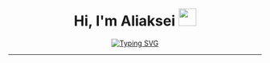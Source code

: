 <h1 align="center">Hi, I'm Aliaksei <img src="https://media.giphy.com/media/hvRJCLFzcasrR4ia7z/giphy.gif" width="35"></h1>
<p align="center">
  <a href="https://git.io/typing-svg"><img src="https://readme-typing-svg.demolab.com?font=Rubik&size=24&pause=1000&color=E02B12&width=435&lines=Senior+Frontend+Software+Engineer;Passionate+about+web+development;Learning+UX+design" alt="Typing SVG" /></a>
</p>
<hr/>

